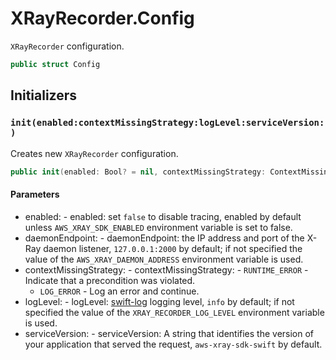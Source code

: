 # XRayRecorder.Config

`XRayRecorder` configuration.

``` swift
public struct Config
```

## Initializers

### `init(enabled:​contextMissingStrategy:​logLevel:​serviceVersion:​)`

Creates new `XRayRecorder` configuration.

``` swift
public init(enabled:​ Bool? = nil, contextMissingStrategy:​ ContextMissingStrategy? = nil, logLevel:​ Logger.Level? = nil, serviceVersion:​ String? = nil)
```

#### Parameters

  - enabled:​ - enabled:​ set `false` to disable tracing, enabled by default unless `AWS_XRAY_SDK_ENABLED` environment variable is set to false.
  - daemonEndpoint:​ - daemonEndpoint:​ the IP address and port of the X-Ray daemon listener, `127.0.0.1:​2000` by default; if not specified the value of the `AWS_XRAY_DAEMON_ADDRESS` environment variable is used.
  - contextMissingStrategy:​ - contextMissingStrategy:​   - `RUNTIME_ERROR` - Indicate that a precondition was violated.
      - `LOG_ERROR` - Log an error and continue.
  - logLevel:​ - logLevel:​ [swift-log](https:​//github.com/apple/swift-log) logging level, `info` by default; if not specified the value of the `XRAY_RECORDER_LOG_LEVEL` environment variable is used.
  - serviceVersion:​ - serviceVersion:​ A string that identifies the version of your application that served the request, `aws-xray-sdk-swift` by default.

